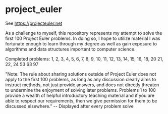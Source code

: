 # project_euler

See https://projecteuler.net

As a challenge to myself, this repository represents my attempt to solve the
first 100 Project Euler problems. In doing so, I hope to utilize material I was
fortunate enough to learn through my degree as well as gain exposure to
algorithms and data structures important to computer science.

Completed problems: 1, 2, 3, 4, 5, 6, 7, 8, 9, 10, 
                    11, 12, 13, 14, 15, 16, 18, 20
                    21, 22, 24
                    53
                    63
                    97

"Note: The rule about sharing solutions outside of Project Euler does not apply
to the first 100 problems, as long as any discussion clearly aims to instruct
methods, not just provide answers, and does not directly threaten to undermine
the enjoyment of solving later problems. Problems 1 to 100 provide a wealth of
helpful introductory teaching material and if you are able to respect our
requirements, then we give permission for them to be discussed elsewhere."
-- Displayed after every problem solve
